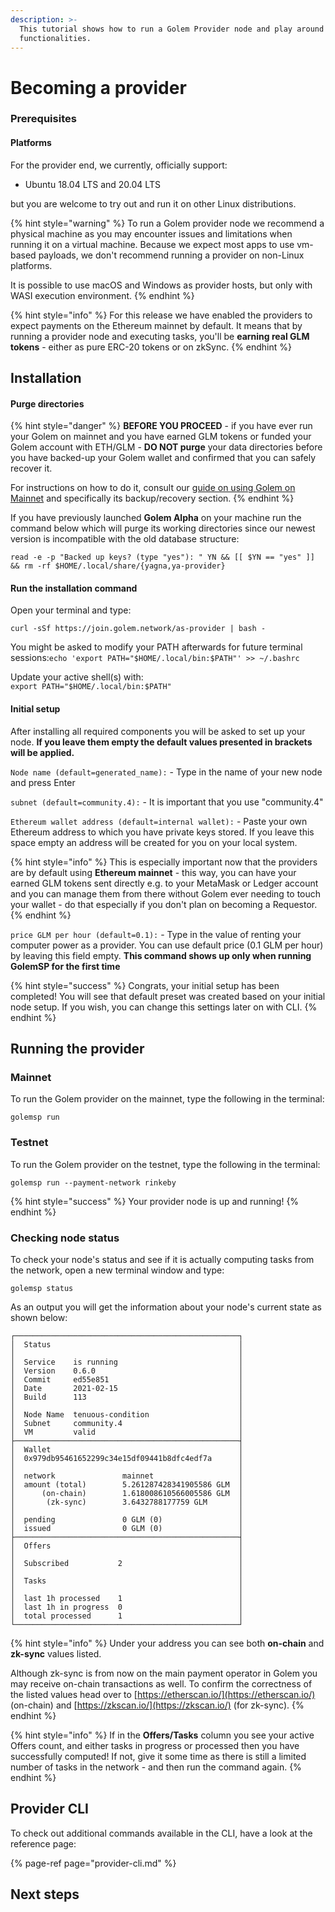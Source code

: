 ```yaml
---
description: >-
  This tutorial shows how to run a Golem Provider node and play around with its
  functionalities.
---
```


# Becoming a provider

### Prerequisites

#### Platforms

For the provider end, we currently, officially support:

* Ubuntu 18.04 LTS and 20.04 LTS

but you are welcome to try out and run it on other Linux distributions. 

{% hint style="warning" %}
To run a Golem provider node we recommend a physical machine as you may encounter issues and limitations when running it on a virtual machine. Because we expect most apps to use vm-based payloads, we don't recommend running a provider on non-Linux platforms. 

It is possible to use macOS and Windows as provider hosts, but only with WASI execution environment.
{% endhint %}



{% hint style="info" %}
For this release we have enabled the providers to expect payments on the Ethereum mainnet by default. It means that by running a provider node and executing tasks, you'll be **earning real GLM tokens** - either as pure ERC-20 tokens or on zkSync.
{% endhint %}

## Installation

#### Purge directories

{% hint style="danger" %}
**BEFORE YOU PROCEED** - if you have ever run your Golem on mainnet and you have earned GLM tokens or funded your Golem account with ETH/GLM - **DO NOT purge** your data directories before you have backed-up your Golem wallet and confirmed that you can safely recover it.

For instructions on how to do it, consult our [guide on using Golem on Mainnet](../payments/using-golem-on-mainnet.md#backing-up-your-golem-wallet) and specifically its backup/recovery section.
{% endhint %}

If you have previously launched **Golem Alpha** on your machine run the command below which will purge its working directories since our newest version is incompatible with the old database structure:

```text
read -e -p "Backed up keys? (type "yes"): " YN && [[ $YN == "yes" ]] && rm -rf $HOME/.local/share/{yagna,ya-provider}
```

#### Run the installation command

Open your terminal and type:

```text
curl -sSf https://join.golem.network/as-provider | bash -
```

You might be asked to modify your PATH afterwards for future terminal sessions:`echo 'export PATH="$HOME/.local/bin:$PATH"' >> ~/.bashrc`

Update your active shell\(s\) with:  
`export PATH="$HOME/.local/bin:$PATH"`

#### Initial setup

After installing all required components you will be asked to set up your node. **If you leave them empty the default values presented in brackets will be applied.**

`Node name (default=generated_name):` - Type in the name of your new node and press Enter

`subnet (default=community.4):` - It is important that you use "community.4"

`Ethereum wallet address (default=internal wallet):` - Paste your own Ethereum address to which you have private keys stored. If you leave this space empty an address will be created for you on your local system.

{% hint style="info" %}
This is especially important now that the providers are by default using **Ethereum mainnet** - this way, you can have your earned GLM tokens sent directly e.g. to your MetaMask or Ledger account and you can manage them from there without Golem ever needing to touch your wallet - do that especially if you don't plan on becoming a Requestor.
{% endhint %}

`price GLM per hour (default=0.1):` - Type in the value of renting your computer power as a provider. You can use default price \(0.1 GLM per hour\) by leaving this field empty. **This command shows up only when running GolemSP for the first time**

{% hint style="success" %}
Congrats, your initial setup has been completed! You will see that default preset was created based on your initial node setup. If you wish, you can change this settings later on with CLI.
{% endhint %}

## Running the provider

### Mainnet

To run the Golem provider on the mainnet, type the following in the terminal:

```text
golemsp run
```

### Testnet

To run the Golem provider on the testnet, type the following in the terminal:

```text
golemsp run --payment-network rinkeby
```

{% hint style="success" %}
Your provider node is up and running!
{% endhint %}

### Checking node status

To check your node's status and see if it is actually computing tasks from the network, open a new terminal window and type:

```text
golemsp status
```

As an output you will get the information about your node's current state as shown below:

```text
┌──────────────────────────────────────────────────┐
│  Status                                          │
│                                                  │
│  Service    is running                           │
│  Version    0.6.0                                │
│  Commit     ed55e851                             │
│  Date       2021-02-15                           │
│  Build      113                                  │
│                                                  │
│  Node Name  tenuous-condition                    │
│  Subnet     community.4                          │
│  VM         valid                                │
├──────────────────────────────────────────────────┤
│  Wallet                                          │
│  0x979db95461652299c34e15df09441b8dfc4edf7a      │
│                                                  │
│  network               mainnet                   │
│  amount (total)        5.261287428341905586 GLM  │
│      (on-chain)        1.618008610566005586 GLM  │
│       (zk-sync)        3.6432788177759 GLM       │
│                                                  │
│  pending               0 GLM (0)                 │
│  issued                0 GLM (0)                 │
├──────────────────────────────────────────────────┤
│  Offers                                          │
│                                                  │
│  Subscribed           2                          │
│                                                  │
│  Tasks                                           │
│                                                  │
│  last 1h processed    1                          │
│  last 1h in progress  0                          │
│  total processed      1                          │
└──────────────────────────────────────────────────┘
```

{% hint style="info" %}
Under your address you can see both **on-chain** and **zk-sync** values listed.

Although zk-sync is from now on the main payment operator in Golem you may receive on-chain transactions as well. To confirm the correctness of the listed values head over to [https://etherscan.io/](https://etherscan.io/) \(on-chain\) and [https://zkscan.io/](https://zkscan.io/) \(for zk-sync\).
{% endhint %}

{% hint style="info" %}
If in the **Offers/Tasks** column you see your active Offers count, and either tasks in progress or processed then you have successfully computed! If not, give it some time as there is still a limited number of tasks in the network - and then run the command again.
{% endhint %}

## Provider CLI

To check out additional commands available in the CLI, have a look at the reference page:

{% page-ref page="provider-cli.md" %}

## Next steps


